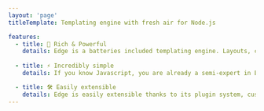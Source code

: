 ```yaml
---
layout: 'page'
titleTemplate: Templating engine with fresh air for Node.js 

features:
  - title: 🚀 Rich & Powerful
    details: Edge is a batteries included templating engine. Layouts, components, partials, conditionals, loops and more.
    
  - title: ⚡️ Incredibly simple
    details: If you know Javascript, you are already a semi-expert in Edge. Edge has a really low learning curve, and supports all JS expressions.

  - title: 🛠️ Easily extensible
    details: Edge is easily extensible thanks to its plugin system, custom loader and globals helpers. 
---
```


<script setup>
import Home from '/@theme/components/Home.vue'
</script>

<Home />

